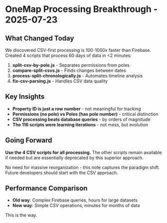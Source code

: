 # OneMap Processing Breakthrough - 2025-07-23

## What Changed Today

We discovered CSV-first processing is 100-1000x faster than Firebase. Created 4 scripts that process 60 days of data in <2 minutes:

1. **split-csv-by-pole.js** - Separates permissions from poles
2. **compare-split-csvs.js** - Finds changes between dates  
3. **process-split-chronologically.js** - Automates timeline analysis
4. **fix-csv-parsing.js** - Handles CSV data quality

## Key Insights

- **Property ID is just a row number** - not meaningful for tracking
- **Permissions (no pole) vs Poles (has pole number)** - critical distinction
- **CSV processing beats database queries** - by orders of magnitude
- **The 116 scripts were learning iterations** - not mess, but evolution

## Going Forward

**Use the 4 CSV scripts for all processing.** The other scripts remain available if needed but are essentially deprecated by this superior approach.

No need for massive reorganization - this note captures the paradigm shift. Future developers should start with the CSV approach.

## Performance Comparison

- **Old way**: Complex Firebase queries, hours for large datasets
- **New way**: Simple CSV operations, minutes for months of data

This is the way.